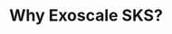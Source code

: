 ---
docType: "Course"
title: "6. Why Exoscale SKS?"
description: "Learn about Exoscale's Kubernetes Service (SKS) and how it provides a managed Kubernetes experience tailored for European users."
lectures: 2
courseTitle: "Why Exoscale SKS?"
themeColor: "#00B39F"
order: 6
cardImage: ""
toc:
  [
    "scalable-kubernetes-service",
    "packaging-pricing",
  ]
---